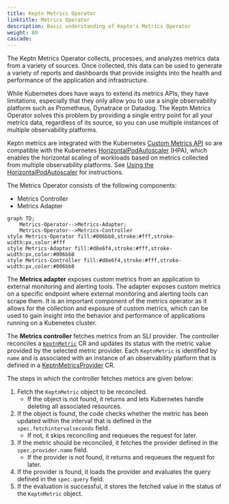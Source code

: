 ```yaml
---
title: Keptn Metrics Operator
linktitle: Metrics Operator
description: Basic understanding of Keptn's Metrics Operator
weight: 80
cascade:
---
```



The Keptn Metrics Operator collects, processes,
and analyzes metrics data from a variety of sources.
Once collected, this data can be used
to generate a variety of reports and dashboards
that provide insights into the health and performance
of the application and infrastructure.

While Kubernetes does have ways to extend its metrics APIs, they have limitations,
especially that they
only allow you to use a single observability platform
such as Prometheus, Dynatrace or Datadog.
The Keptn Metrics Operator solves this problem
by providing a single entry point for
all your metrics data, regardless of its source,
so you can use multiple instances of multiple observability platforms.

Keptn metrics are integrated with the Kubernetes
[Custom Metrics API](https://github.com/kubernetes/metrics#custom-metrics-api)
so are compatible with the Kubernetes
[HorizontalPodAutoscaler](https://kubernetes.io/docs/tasks/run-application/horizontal-pod-autoscale/)
(HPA), which enables the horizontal scaling of workloads
based on metrics collected from multiple observability platforms.
See
[Using the HorizontalPodAutoscaler](../../../../implementing/evaluatemetrics.md/#using-the-horizontalpodautoscaler)
for instructions.

The Metrics Operator consists of the following components:

* Metrics Controller
* Metrics Adapter

```mermaid
graph TD;
    Metrics-Operator-->Metrics-Adapter;
    Metrics-Operator-->Metrics-Controller
style Metrics-Operator fill:#006bb8,stroke:#fff,stroke-width:px,color:#fff
style Metrics-Adapter fill:#d8e6f4,stroke:#fff,stroke-width:px,color:#006bb8
style Metrics-Controller fill:#d8e6f4,stroke:#fff,stroke-width:px,color:#006bb8
```

The **Metrics adapter** exposes custom metrics from an application
to external monitoring and alerting tools.
The adapter exposes custom metrics on a specific endpoint
where external monitoring and alerting tools can scrape them.
It is an important component of the metrics operator
as it allows for the collection and exposure of custom metrics,
which can be used to gain insight into the behavior and performance
of applications running on a Kubenetes cluster.

The **Metrics controller** fetches metrics from an SLI provider.
The controller reconciles a [`KeptnMetric`](../../../../yaml-crd-ref/metric.md)
CR and updates its status with the metric value
provided by the selected metric provider.
Each `KeptnMetric` is identified by `name`
and is associated with an instance of an observability platform
that is defined in a
[KeptnMetricsProvider](../../../../yaml-crd-ref/metricsprovider.md)
CR.

The steps in which the controller fetches metrics are given below:

1. Fetch the `KeptnMetric` object to be reconciled.
   * If the object is not found,
     it returns and lets Kubernetes handle deleting all associated resources.
1. If the object is found, the code checks
   whether the metric has been updated within the interval
   that is defined in the `spec.fetchintervalseconds` field.
   * If not, it skips reconciling and requeues the request for later.
1. If the metric should be reconciled,
   it fetches the provider defined in the `spec.provider.name` field.
   * If the provider is not found,
     it returns and requeues the request for later.
1. If the provider is found,
   it loads the provider and evaluates the query
   defined in the `spec.query` field.
1. If the evaluation is successful,
   it stores the fetched value in the status of the `KeptnMetric` object.
